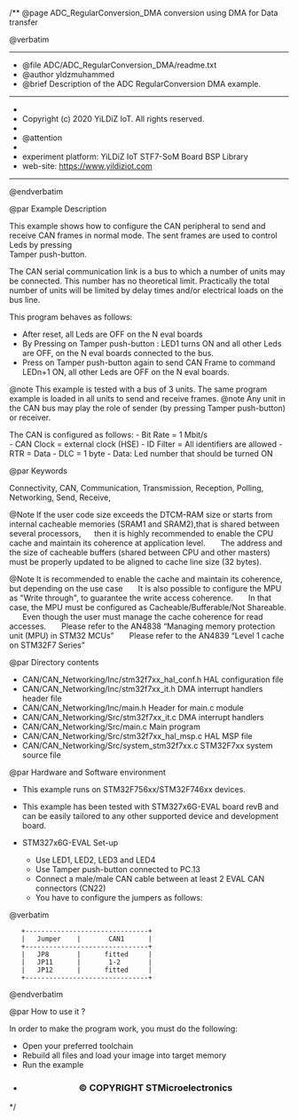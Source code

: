 /**
  @page ADC_RegularConversion_DMA conversion using DMA for Data transfer

  @verbatim
  ******************************************************************************
  * @file    ADC/ADC_RegularConversion_DMA/readme.txt 
  * @author  yldzmuhammed
  * @brief   Description of the ADC RegularConversion DMA example.
  ******************************************************************************
  *
  * Copyright (c) 2020 YiLDiZ IoT. All rights reserved.
  *
  * @attention
  *
  * experiment platform: YiLDiZ IoT STF7-SoM Board BSP Library
  * web-site: https://www.yildiziot.com
  ******************************************************************************
  @endverbatim

@par Example Description 

This example shows how to configure the CAN peripheral to send and receive 
CAN frames in normal mode. The sent frames are used to control Leds by pressing  
Tamper push-button.
	
The CAN serial communication link is a bus to which a number of units may be
connected. This number has no theoretical limit. Practically the total number
of units will be limited by delay times and/or electrical loads on the bus line.

This program behaves as follows:
  - After reset, all Leds are OFF on the N eval boards
  - By Pressing on Tamper push-button : LED1 turns ON and all other Leds are OFF, on the N
    eval boards connected to the bus. 
  - Press on Tamper push-button again to send CAN Frame to command LEDn+1 ON, all other Leds 
    are OFF on the N eval boards.
    
@note This example is tested with a bus of 3 units. The same program example is 
      loaded in all units to send and receive frames.
@note Any unit in the CAN bus may play the role of sender (by pressing Tamper push-button)
      or receiver.

  The CAN is configured as follows:
    - Bit Rate   = 1 Mbit/s  
    - CAN Clock  = external clock (HSE)
    - ID Filter  = All identifiers are allowed
    - RTR = Data
    - DLC = 1 byte
    - Data: Led number that should be turned ON

@par Keywords

Connectivity, CAN, Communication, Transmission, Reception, Polling, Networking, Send, Receive, 

@Note If the user code size exceeds the DTCM-RAM size or starts from internal cacheable memories (SRAM1 and SRAM2),that is shared between several processors,
      then it is highly recommended to enable the CPU cache and maintain its coherence at application level.
      The address and the size of cacheable buffers (shared between CPU and other masters)  must be properly updated to be aligned to cache line size (32 bytes).

@Note It is recommended to enable the cache and maintain its coherence, but depending on the use case
      It is also possible to configure the MPU as "Write through", to guarantee the write access coherence.
      In that case, the MPU must be configured as Cacheable/Bufferable/Not Shareable.
      Even though the user must manage the cache coherence for read accesses.
      Please refer to the AN4838 “Managing memory protection unit (MPU) in STM32 MCUs”
      Please refer to the AN4839 “Level 1 cache on STM32F7 Series”

@par Directory contents 

  - CAN/CAN_Networking/Inc/stm32f7xx_hal_conf.h    HAL configuration file
  - CAN/CAN_Networking/Inc/stm32f7xx_it.h          DMA interrupt handlers header file
  - CAN/CAN_Networking/Inc/main.h                  Header for main.c module  
  - CAN/CAN_Networking/Src/stm32f7xx_it.c          DMA interrupt handlers
  - CAN/CAN_Networking/Src/main.c                  Main program
  - CAN/CAN_Networking/Src/stm32f7xx_hal_msp.c     HAL MSP file
  - CAN/CAN_Networking/Src/system_stm32f7xx.c      STM32F7xx system source file
  
@par Hardware and Software environment

  - This example runs on STM32F756xx/STM32F746xx devices.
  - This example has been tested with STM327x6G-EVAL board revB and can be
    easily tailored to any other supported device and development board.

  - STM327x6G-EVAL Set-up 
    - Use LED1, LED2, LED3 and LED4
    - Use Tamper push-button connected to PC.13
    - Connect a male/male CAN cable between at least 2 EVAL CAN connectors (CN22)
    - You have to configure the jumpers as follows:

  @verbatim
  
       +-------------------------------+
       |   Jumper    |       CAN1      |
       +-------------------------------+
       |   JP8       |      fitted     |
       |   JP11      |       1-2       |
       |   JP12      |      fitted     |
       +-------------------------------+
  @endverbatim
  
@par How to use it ? 

In order to make the program work, you must do the following:
 - Open your preferred toolchain 
 - Rebuild all files and load your image into target memory
 - Run the example
 
 * <h3><center>&copy; COPYRIGHT STMicroelectronics</center></h3>
 */
 